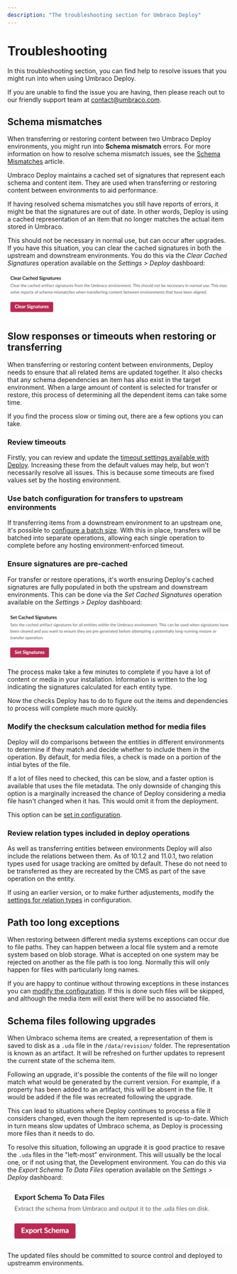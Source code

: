 ```yaml
---
description: "The troubleshooting section for Umbraco Deploy"
---
```

# Troubleshooting

In this troubleshooting section, you can find help to resolve issues that you might run into when using Umbraco Deploy.

If you are unable to find the issue you are having, then please reach out to our friendly support team at contact@umbraco.com.

## Schema mismatches

When transferring or restoring content between two Umbraco Deploy environments, you might run into **Schema mismatch** errors. For more information on how to resolve schema mismatch issues, see the [Schema Mismatches](../umbraco-cloud/troubleshooting/deployments/schema-mismatches.md) article.

Umbraco Deploy maintains a cached set of signatures that represent each schema and content item. They are used when transferring or restoring content between environments to aid performance.

If having resolved schema mismatches you still have reports of errors, it might be that the signatures are out of date. In other words, Deploy is using a cached representation of an item that no longer matches the actual item stored in Umbraco.

This should not be necessary in normal use, but can occur after upgrades. If you have this situation, you can clear the cached signatures in both the upstream and downstream environments.  You do this via the *Clear Cached Signatures* operation available on the _Settings > Deploy_ dashboard:

![Clear cached signatures](images/clear-cached-sigs.png)

## Slow responses or timeouts when restoring or transferring

When transferring or restoring content between environments, Deploy needs to ensure that all related items are updated together.  It also checks that any schema dependencies an item has also exist in the target environment. When a large amount of content is selected for transfer or restore, this process of determining all the dependent items can take some time.

If you find the process slow or timing out, there are a few options you can take.

### Review timeouts

Firstly, you can review and update the [timeout settings available with Deploy](./deploy-settings.md#timeout-settings). Increasing these from the default values may help, but won't necessarily resolve all issues. This is because some timeouts are fixed values set by the hosting environment.

### Use batch configuration for transfers to upstream environments

If transferring items from a downstream environment to an upstream one, it's possible to [configure a batch size](./deploy-setings#batch-settings).  With this in place, transfers will be batched into separate operations, allowing each single operation to complete before any hosting environment-enforced timeout.

### Ensure signatures are pre-cached

For transfer or restore operations, it's worth ensuring Deploy's cached signatures are fully populated in both the upstream and downstream environments.  This can be done via the *Set Cached Signatures* operation available on the _Settings > Deploy_ dashboard:

![Set cached signatures](images/set-cached-sigs.png)

The process make take a few minutes to complete if you have a lot of content or media in your installation.  Information is written to the log indicating the signatures calculated for each entity type.

Now the checks Deploy has to do to figure out the items and dependencies to process will complete much more quickly.

### Modify the checksum calculation method for media files

Deploy will do comparisons between the entities in different environments to determine if they match and decide whether to include them in the operation. By default, for media files, a check is made on a portion of the intial bytes of the file.

If a lot of files need to checked, this can be slow, and a faster option is available that uses the file metadata. The only downside of changing this option is a marginally increased the chance of Deploy considering a media file hasn't changed when it has.  This would omit it from the deployment.

This option can be [set in configuration](./deploy-setings#mediafilechecksumcalculationmethod).

### Review relation types included in deploy operations

As well as transferring entities between environments Deploy will also include the relations between them. As of 10.1.2 and 11.0.1, two relation types used for usage tracking are omitted by default. These do not need to be transferred as they are recreated by the CMS as part of the save operation on the entity.

If using an earlier version, or to make further adjustements, modify the [settings for relation types](./deploy-setings#relationtypes) in configuration.

## Path too long exceptions

When restoring between different media systems exceptions can occur due to file paths. They can happen between a local file system and a remote system based on blob storage. What is accepted on one system may be rejected on another as the file path is too long. Normally this will only happen for files with particularly long names.

If you are happy to continue without throwing exceptions in these instances you can [modify the configuration](./deploy-setings#continuennmediafilepathtoolongexception). If this is done such files will be skipped, and although the media item will exist there will be no associated file.

## Schema files following upgrades

When Umbraco schema items are created, a representation of them is saved to disk as a `.uda` file in the `/data/revision/` folder.  The representation is known as an artifact. It will be refreshed on further updates to represent the current state of the schema item.

Following an upgrade, it's possible the contents of the file will no longer match what would be generated by the current version.  For example, if a property has been added to an artifact, this will be absent in the file. It would be added if the file was recreated following the upgrade.

This can lead to situations where Deploy continues to process a file it considers changed, even though the item represented is up-to-date. Which in turn means slow updates of Umbraco schema, as Deploy is processing more files than it needs to do.

To resolve this situation, following an upgrade it is good practice to resave the `.uda` files in the "left-most" environment.  This will usually be the local one, or if not using that, the Development environment.  You can do this via the *Export Schema To Data Files* operation available on the _Settings > Deploy_ dashboard:

![Export schema](images/export-schema.png)

The updated files should be committed to source control and deployed to upstreamm environments.
